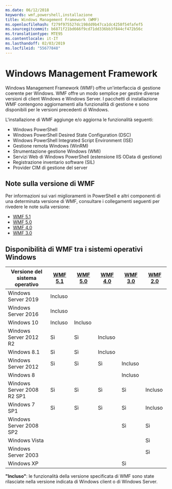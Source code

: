 ```yaml
---
ms.date: 06/12/2018
keywords: wmf,powershell,installazione
title: Windows Management Framework (WMF)
ms.openlocfilehash: f279f975527dc198dd9b47ca1dc4258f54fafef5
ms.sourcegitcommit: b6871f21bd666f9cd71dd336bb3f844cf472b56c
ms.translationtype: MTE95
ms.contentlocale: it-IT
ms.lasthandoff: 02/03/2019
ms.locfileid: "55677848"
---
```

# <a name="windows-management-framework"></a>Windows Management Framework

Windows Management Framework (WMF) offre un'interfaccia di gestione coerente per Windows. WMF offre un modo semplice per gestire diverse versioni di client Windows e Windows Server. I pacchetti di installazione WMF contengono aggiornamenti alla funzionalità di gestione e sono disponibili per le versioni precedenti di Windows.

L'installazione di WMF aggiunge e/o aggiorna le funzionalità seguenti:

- Windows PowerShell
- Windows PowerShell Desired State Configuration (DSC)
- Windows PowerShell Integrated Script Environment (ISE)
- Gestione remota Windows (WinRM)
- Strumentazione gestione Windows (WMI)
- Servizi Web di Windows PowerShell (estensione IIS OData di gestione)
- Registrazione inventario software (SIL)
- Provider CIM di gestione del server

## <a name="wmf-release-notes"></a>Note sulla versione di WMF

Per informazioni sui vari miglioramenti in PowerShell e altri componenti di una determinata versione di WMF, consultare i collegamenti seguenti per rivedere le note sulla versione:

- [WMF 5.1](5.1/release-notes.md)
- [WMF 5.0](5.0/releasenotes.md)
- [WMF 4.0](https://download.microsoft.com/download/3/D/6/3D61D262-8549-4769-A660-230B67E15B25/Windows%20Management%20Framework%204%200%20Release%20Notes.docx)
- [WMF 3.0](https://download.microsoft.com/download/E/7/6/E76850B8-DA6E-4FF5-8CCE-A24FC513FD16/WMF%203%20Release%20Notes.docx)

## <a name="wmf-availability-across-windows-operating-systems"></a>Disponibilità di WMF tra i sistemi operativi Windows

|Versione del sistema operativo  |[WMF 5.1][] |[WMF 5.0][] |[WMF 4.0][] |[WMF 3.0][]  |[WMF 2.0][] |
|--------------------------|------------|------------|------------|-------------|------------|
|Windows Server 2019       |Incluso|            |            |             |            |
|Windows Server 2016       |Incluso|            |            |             |            |
|Windows 10                |Incluso|Incluso|            |             |            |
|Windows Server 2012 R2    |Sì         |Sì         |Incluso|             |            |
|Windows 8.1               |Sì         |Sì         |Incluso|             |            |
|Windows Server 2012       |Sì         |Sì         |Sì         |Incluso |            |
|Windows 8                 |            |            |            |Incluso |            |
|Windows Server 2008 R2 SP1|Sì         |Sì         |Sì         |Sì          |Incluso|
|Windows 7 SP1             |Sì         |Sì         |Sì         |Sì          |Incluso|
|Windows Server 2008 SP2   |            |            |            |Sì          |Sì         |
|Windows Vista             |            |            |            |             |Sì         |
|Windows Server 2003       |            |            |            |             |Sì         |
|Windows XP                |            |            |            |Sì          |            |

**"Incluso"**: le funzionalità della versione specificata di WMF sono state rilasciate nella versione indicata di Windows client o di Windows Server.

[WMF 5.1]: https://aka.ms/wmf51download
[WMF 5.0]: https://aka.ms/wmf5download
[WMF 4.0]: https://aka.ms/wmf4download
[WMF 3.0]: https://aka.ms/wmf3download
[WMF 2.0]: https://aka.ms/wmf2download
